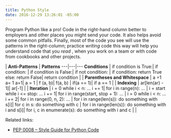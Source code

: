 ```yaml
---
title: Python Style
date: 2016-12-29 13:26:01 -05:00
---
```


Program Python like a pro! Code in the right-hand column better to employers
and other places you might send your code. It also helps avoid some common
pitfalls. Finally, most of the code you see will use the patterns in the
right-column; practice _writing_  code this way will help you understand code
that you _read_ , when you work on a team or with code from cookbooks and other
projects.

| **Anti-Patterns** | **Patterns**
---|---|---
**Conditions** | if condition is True:| if condition:
| if condition is False:| if not condition:
| if condition:
return True
else:
return False| return condition
|  |
**Parentheses and Whitespace** | a =1
a= 1
a=1| a = 1
| f (a, b)| f(a, b)
| if(a == 1)| if a == 1
|  |
**Indexing** | ar[len(ar) - 1]| ar[-1]
|  |
**Iteration** | i = 0
while i &lt; n:
…
i += 1| for i in range(n):
…
| i = start
while i &lt;= stop:
…
i += 1| for i in range(start, stop + 1):
…
| i = 0
while i &lt; n:
…
i += 2| for i in range(0, n, 2):
…
| for i in range(len(s)):
do something with s[i]| for c in s:
do something with c
| for i in range(len(s)):
do something with i and s[i]| for i, c in enumerate(s):
do something with i and c
|  |

Related links:

* [PEP 0008 – Style Guide for Python Code](https://www.python.org/dev/peps/pep-0008/)
